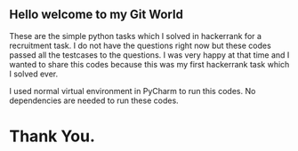 ## Hello welcome to my Git World

These are the simple python tasks which I solved in hackerrank for a recruitment task. I do not have the questions right now but these codes passed all the testcases to the questions.
I was very happy at that time and I wanted to share this codes because this was my first hackerrank task which I solved ever.

I used normal virtual environment in PyCharm to run this codes. No dependencies are needed to run these codes.

# Thank You.